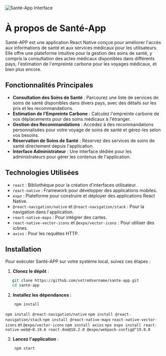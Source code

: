 ![Santé-App Interface](https://github.com/rayanejr/sante-app/blob/main/logo.png)

# À propos de Santé-App

Santé-APP est une application React Native conçue pour améliorer l'accès aux informations de santé et aux services médicaux pour les utilisateurs. Elle offre une plateforme intuitive pour la gestion des soins de santé, y compris la consultation des actes médicaux disponibles dans différents pays, l'estimation de l'empreinte carbone pour les voyages médicaux, et bien plus encore.

## Fonctionnalités Principales

- **Consultation des Soins de Santé** : Parcourez une liste de services de soins de santé disponibles dans divers pays, avec des détails sur les prix et les recommandations.
- **Estimation de l'Empreinte Carbone** : Calculez l'empreinte carbone de vos déplacements pour des soins médicaux à l'étranger.
- **Gestion des Recommandations** : Accédez à des recommandations personnalisées pour votre voyage de soins de santé et gérez-les selon vos besoins.
- **Réservation de Soins de Santé** : Réservez des services de soins de santé directement depuis l'application.
- **Interface Administrateur** : Une interface dédiée pour les administrateurs pour gérer les contenus de l'application.

## Technologies Utilisées

- `react` : Bibliothèque pour la création d'interfaces utilisateur.
- `react-native` : Framework pour développer des applications mobiles.
- `expo` : Plateforme pour construire et déployer des applications React Native.
- `@react-navigation/native` et `@react-navigation/stack` : Pour la navigation dans l'application.
- `react-native-maps` : Pour intégrer des cartes.
- `react-native-vector-icons` et `@expo/vector-icons` : Pour utiliser des icônes.
- `axios` : Pour les requêtes HTTP.

## Installation

Pour exécuter Santé-APP sur votre système local, suivez ces étapes :

1. **Clonez le dépôt** :

```bash
   git clone https://github.com/votreUsername/sante-app.git
   cd sante-app
```
2. **Installez les dépendances** :

```bash
    npm install
```  
`npm install @react-navigation/native` 
`npm install @react-navigation/stack` 
`npm install @react-native-maps`
`react-native-vector-icons` et `@expo/vector-icons`
`npm install axios` 
`npx expo install react-native-web@~0.19.6 react-dom@18.2.0 @expo/webpack-config@^19.0.0`

3. **Lancez l'application** :
```bash
    npm start
```